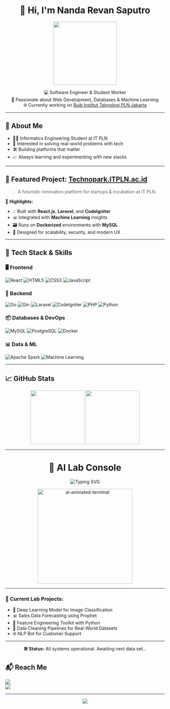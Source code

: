 <!-- README.md -->

<h1 align="center">👋 Hi, I'm Nanda Revan Saputro</h1>
<p align="center">
  <img src="https://media.giphy.com/media/qgQUggAC3Pfv687qPC/giphy.gif" width="200" />
</p>
<p align="center">
  💻 Software Engineer & Student Worker  
  <br>
  🚀 Passionate about Web Development, Databases & Machine Learning  
  <br>
  🌐 Currently working on <a href="https://technopark.itpln.ac.id">Buib Institut Teknologi PLN Jakarta</a>
</p>

---

## 🧠 About Me

- 👨‍🎓 Informatics Engineering Student at IT PLN  
- 🧩 Interested in solving real-world problems with tech  
- 🛠️ Building platforms that matter  
- 📈 Always learning and experimenting with new stacks

---

## 🚀 Featured Project: [Technopark.ITPLN.ac.id](https://technopark.itpln.ac.id)

> A futuristic innovation platform for startups & incubation at IT PLN.

🧩 **Highlights:**
- 💡 Built with **React.js**, **Laravel**, and **CodeIgniter**
- 📊 Integrated with **Machine Learning** insights
- 🗃️ Runs on **Dockerized** environments with **MySQL**
- 🎯 Designed for scalability, security, and modern UX

---

## 🧰 Tech Stack & Skills

### 🖥️ Frontend
![React](https://img.shields.io/badge/React.js-20232A?style=for-the-badge&logo=react&logoColor=61DAFB)
![HTML5](https://img.shields.io/badge/HTML-E34F26?style=for-the-badge&logo=html5&logoColor=white)
![CSS3](https://img.shields.io/badge/CSS-1572B6?style=for-the-badge&logo=css3&logoColor=white)
![JavaScript](https://img.shields.io/badge/JavaScript-F7DF1E?style=for-the-badge&logo=javascript&logoColor=black)

### 🔧 Backend
![Go](https://img.shields.io/badge/Go-00ADD8?style=for-the-badge&logo=go&logoColor=white)
![Gin](https://img.shields.io/badge/Gin-00B386?style=for-the-badge&logo=go&logoColor=white)
![Laravel](https://img.shields.io/badge/Laravel-FF2D20?style=for-the-badge&logo=laravel&logoColor=white)
![CodeIgniter](https://img.shields.io/badge/CodeIgniter-EF4223?style=for-the-badge&logo=codeigniter&logoColor=white)
![PHP](https://img.shields.io/badge/PHP-777BB4?style=for-the-badge&logo=php&logoColor=white)
![Python](https://img.shields.io/badge/Python-3670A0?style=for-the-badge&logo=python&logoColor=white)

### 📦 Databases & DevOps
![MySQL](https://img.shields.io/badge/MySQL-005C84?style=for-the-badge&logo=mysql&logoColor=white)
![PostgreSQL](https://img.shields.io/badge/PostgreSQL-316192?style=for-the-badge&logo=postgresql&logoColor=white)
![Docker](https://img.shields.io/badge/Docker-2496ED?style=for-the-badge&logo=docker&logoColor=white)

### 📊 Data & ML
![Apache Spark](https://img.shields.io/badge/Apache%20Spark-E25A1C?style=for-the-badge&logo=apachespark&logoColor=white)
![Machine Learning](https://img.shields.io/badge/Machine%20Learning-blueviolet?style=for-the-badge&logo=scikitlearn&logoColor=white)

---

## 📈 GitHub Stats

<p align="center">
  <img src="https://github-readme-stats.vercel.app/api?username=Ravenn19&show_icons=true&theme=tokyonight" height="170" />
  <img src="https://github-readme-stats.vercel.app/api/top-langs/?username=Ravenn19&layout=compact&theme=tokyonight" height="170" />
</p>

---

<h1 align="center">🧠 AI Lab Console</h1>

<p align="center">
  <img src="https://readme-typing-svg.demolab.com?font=Fira+Code&pause=800&color=00FFD1&center=true&vCenter=true&multiline=true&width=600&lines=%3E+Initializing+Neural+Link...;%3E+Booting+ML+Models...;%3E+Loading+Data+Pipelines...;%3E+Analyzing+Trends...;%3E+Deploying+AI+Solutions..." alt="Typing SVG" />
</p>

<p align="center">
  <img src="https://media.giphy.com/media/3o7aD2saalBwwftBIY/giphy.gif" width="300" alt="ai-animated-terminal"/>
</p>

---

### 🧪 Current Lab Projects:
- 🤖 Deep Learning Model for Image Classification
- 📊 Sales Data Forecasting using Prophet
- 📌 Feature Engineering Toolkit with Python
- 🧹 Data Cleaning Pipelines for Real-World Datasets
- 🌐 NLP Bot for Customer Support

---

<div align="center">
  <strong>🛠️ Status:</strong> All systems operational. Awaiting next data set...
</div>


## 📬 Reach Me

<p align="left">
  <a href="mailto:ranggafarisya12@gmail.com"><img src="https://img.shields.io/badge/Gmail-ranggafarisya12@gmail.com-red?style=flat&logo=gmail&logoColor=white"></a><br>
  <a href="https://www.linkedin.com/in/nanda-revan-saputro-3b89ab284/"><img src="https://img.shields.io/badge/LinkedIn-Nanda%20Revan-blue?style=flat&logo=linkedin&logoColor=white"></a>
</p>

---

<p align="center">
  <img src="https://readme-typing-svg.herokuapp.com/?lines=Thanks+for+visiting+my+profile!;Let’s+build+something+cool+together!&center=true&color=00F7FF&vCenter=true&size=18" />
</p>
